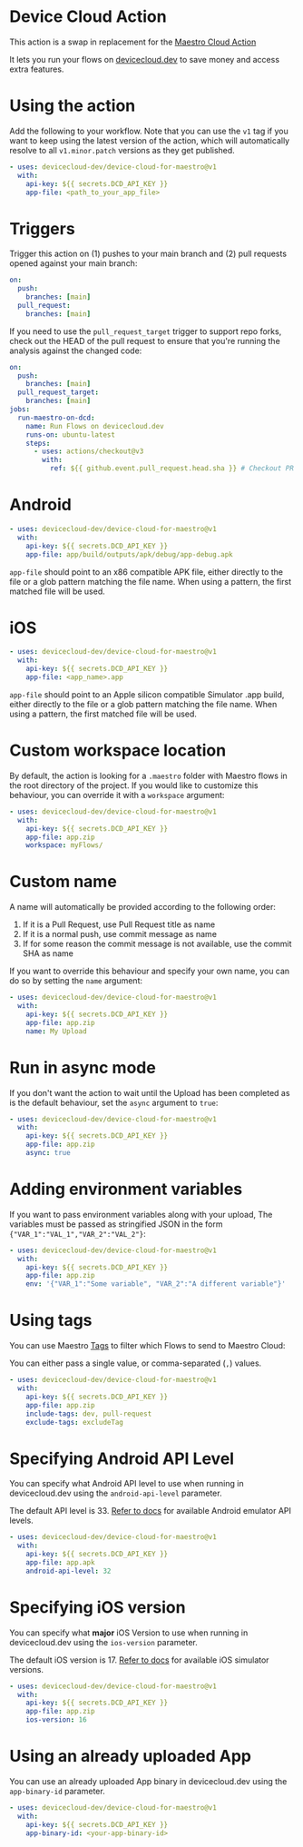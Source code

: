 # Device Cloud Action

This action is a swap in replacement for the [Maestro Cloud Action](https://github.com/mobile-dev-inc/action-maestro-cloud)

It lets you run your flows on [devicecloud.dev](https://devicecloud.dev) to save money and access extra features.

# Using the action

Add the following to your workflow. Note that you can use the `v1` tag if you want to keep using the latest version of the action, which will automatically resolve to all `v1.minor.patch` versions as they get published.

```yaml
- uses: devicecloud-dev/device-cloud-for-maestro@v1
  with:
    api-key: ${{ secrets.DCD_API_KEY }}
    app-file: <path_to_your_app_file>
```

# Triggers

Trigger this action on (1) pushes to your main branch and (2) pull requests opened against your main branch:

```yaml
on:
  push:
    branches: [main]
  pull_request:
    branches: [main]
```

If you need to use the `pull_request_target` trigger to support repo forks, check out the HEAD of the pull request to ensure that you're running the analysis against the changed code:

```yaml
on:
  push:
    branches: [main]
  pull_request_target:
    branches: [main]
jobs:
  run-maestro-on-dcd:
    name: Run Flows on devicecloud.dev
    runs-on: ubuntu-latest
    steps:
      - uses: actions/checkout@v3
        with:
          ref: ${{ github.event.pull_request.head.sha }} # Checkout PR HEAD
```

# Android

```yaml
- uses: devicecloud-dev/device-cloud-for-maestro@v1
  with:
    api-key: ${{ secrets.DCD_API_KEY }}
    app-file: app/build/outputs/apk/debug/app-debug.apk
```

`app-file` should point to an x86 compatible APK file, either directly to the file or a glob pattern matching the file name. When using a pattern, the first matched file will be used.

# iOS

```yaml
- uses: devicecloud-dev/device-cloud-for-maestro@v1
  with:
    api-key: ${{ secrets.DCD_API_KEY }}
    app-file: <app_name>.app
```

`app-file` should point to an Apple silicon compatible Simulator .app build, either directly to the file or a glob pattern matching the file name. When using a pattern, the first matched file will be used.

# Custom workspace location

By default, the action is looking for a `.maestro` folder with Maestro flows in the root directory of the project. If you would like to customize this behaviour, you can override it with a `workspace` argument:

```yaml
- uses: devicecloud-dev/device-cloud-for-maestro@v1
  with:
    api-key: ${{ secrets.DCD_API_KEY }}
    app-file: app.zip
    workspace: myFlows/
```

# Custom name

A name will automatically be provided according to the following order:

1. If it is a Pull Request, use Pull Request title as name
2. If it is a normal push, use commit message as name
3. If for some reason the commit message is not available, use the commit SHA as name

If you want to override this behaviour and specify your own name, you can do so by setting the `name` argument:

```yaml
- uses: devicecloud-dev/device-cloud-for-maestro@v1
  with:
    api-key: ${{ secrets.DCD_API_KEY }}
    app-file: app.zip
    name: My Upload
```

# Run in async mode

If you don't want the action to wait until the Upload has been completed as is the default behaviour, set the `async` argument to `true`:

```yaml
- uses: devicecloud-dev/device-cloud-for-maestro@v1
  with:
    api-key: ${{ secrets.DCD_API_KEY }}
    app-file: app.zip
    async: true
```

# Adding environment variables

If you want to pass environment variables along with your upload, The variables must be passed as stringified JSON in the form `{"VAR_1":"VAL_1","VAR_2":"VAL_2"}`:

```yaml
- uses: devicecloud-dev/device-cloud-for-maestro@v1
  with:
    api-key: ${{ secrets.DCD_API_KEY }}
    app-file: app.zip
    env: '{"VAR_1":"Some variable", "VAR_2":"A different variable"}'
```

# Using tags

You can use Maestro [Tags](https://maestro.mobile.dev/cli/tags) to filter which Flows to send to Maestro Cloud:

You can either pass a single value, or comma-separated (`,`) values.

```yaml
- uses: devicecloud-dev/device-cloud-for-maestro@v1
  with:
    api-key: ${{ secrets.DCD_API_KEY }}
    app-file: app.zip
    include-tags: dev, pull-request
    exclude-tags: excludeTag
```

# Specifying Android API Level

You can specify what Android API level to use when running in devicecloud.dev using the `android-api-level` parameter.

The default API level is 33. [Refer to docs](https://docs.devicecloud.dev/getting-started/devices-configuration) for available Android emulator API levels.

```yaml
- uses: devicecloud-dev/device-cloud-for-maestro@v1
  with:
    api-key: ${{ secrets.DCD_API_KEY }}
    app-file: app.apk
    android-api-level: 32
```

# Specifying iOS version

You can specify what **major** iOS Version to use when running in devicecloud.dev using the `ios-version` parameter.

The default iOS version is 17. [Refer to docs](https://docs.devicecloud.dev/getting-started/devices-configuration) for available iOS simulator versions.

```yaml
- uses: devicecloud-dev/device-cloud-for-maestro@v1
  with:
    api-key: ${{ secrets.DCD_API_KEY }}
    app-file: app.zip
    ios-version: 16
```

# Using an already uploaded App

You can use an already uploaded App binary in devicecloud.dev using the `app-binary-id` parameter.

```yaml
- uses: devicecloud-dev/device-cloud-for-maestro@v1
  with:
    api-key: ${{ secrets.DCD_API_KEY }}
    app-binary-id: <your-app-binary-id>
```
